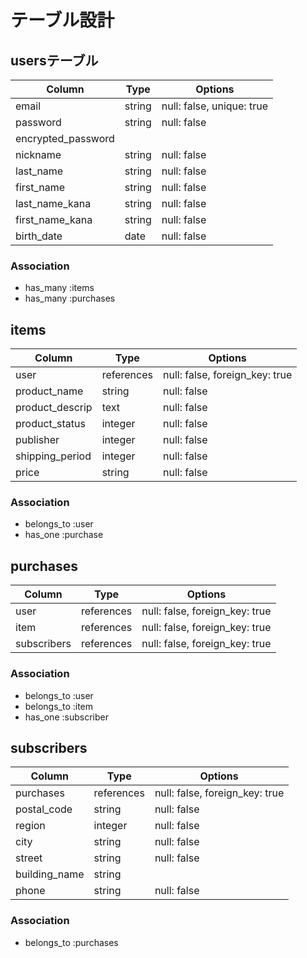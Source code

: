 # テーブル設計

## usersテーブル

| Column             | Type   | Options                   |
|------------------- | ------ | ------------------------- |
| email              | string | null: false, unique: true | 
| password           | string | null: false               |
| encrypted_password |        |                           |
| nickname           | string | null: false               |
| last_name          | string | null: false               |
| first_name         | string | null: false               |
| last_name_kana     | string | null: false               |
| first_name_kana    | string | null: false               |
| birth_date         | date   | null: false               |

### Association

- has_many :items
- has_many :purchases

## items

| Column          | Type          | Options                        |
|---------------- | ------------- | ------------------------------ |
| user            | references    | null: false, foreign_key: true | 
| product_name    | string        | null: false                    |
| product_descrip | text          | null: false                    |
| product_status  | integer       | null: false                    |
| publisher       | integer       | null: false                    |
| shipping_period | integer       | null: false                    |
| price           | string        | null: false                    |

### Association

- belongs_to :user
- has_one :purchase

## purchases

| Column      | Type       | Options                        |
|------------ | ---------- | ------------------------------ |
| user        | references | null: false, foreign_key: true |
| item        | references | null: false, foreign_key: true |
| subscribers | references | null: false, foreign_key: true |

### Association

- belongs_to :user
- belongs_to :item
- has_one :subscriber

## subscribers

| Column          | Type          | Options                        |
|---------------- | ------------- | ------------------------------ |
| purchases       | references    | null: false, foreign_key: true |
| postal_code     | string        | null: false                    |
| region          | integer       | null: false                    |
| city            | string        | null: false                    |
| street          | string        | null: false                    |
| building_name   | string        |                                |
| phone           | string        | null: false                    |


### Association

- belongs_to :purchases